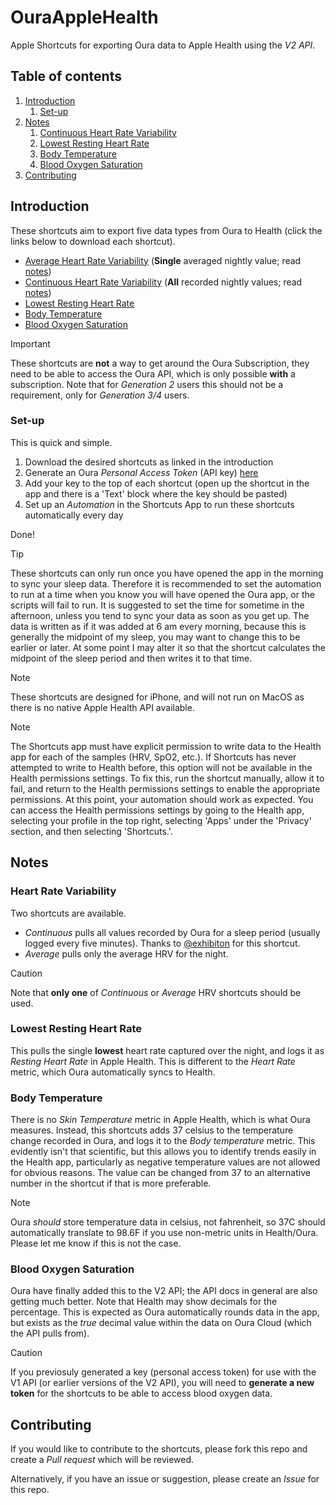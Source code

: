 # OuraAppleHealth

Apple Shortcuts for exporting Oura data to Apple Health using the _V2 API_.

## Table of contents

1. [Introduction](#introduction)
   1. [Set-up](#set-up)
2. [Notes](#notes)
   1. [Continuous Heart Rate Variability](#hrv)
   2. [Lowest Resting Heart Rate](#rhr)
   3. [Body Temperature](#temp)
   4. [Blood Oxygen Saturation](#spo2)
3. [Contributing](#contributing)

## Introduction <a name="introduction"></a>

These shortcuts aim to export five data types from Oura to Health (click the links below to download each shortcut).

- [Average Heart Rate Variability](https://www.icloud.com/shortcuts/1b1023a29d514d25bbfdcb7e40f63531) (__Single__ averaged nightly value; read [notes](#hrv))
- [Continuous Heart Rate Variability](https://www.icloud.com/shortcuts/66849a9e5b584ce1ad48912266f8136f) (__All__ recorded nightly values; read [notes](#hrv))
- [Lowest Resting Heart Rate](https://www.icloud.com/shortcuts/53e063d2f99249cfb10aed02acb24ec8)
- [Body Temperature](https://www.icloud.com/shortcuts/53e6629a3ae6442d8e3d31b472c2d6c2)
- [Blood Oxygen Saturation](https://www.icloud.com/shortcuts/550e3e9a53df46c6a3c2c9f2baaefd0b)

> [!IMPORTANT]
> These shortcuts are **not** a way to get around the Oura Subscription, they need to be able to access the Oura API, which is only possible **with** a subscription. Note that for _Generation 2_ users this should not be a requirement, only for _Generation 3/4_ users.

### Set-up <a name="set-up"></a>

This is quick and simple.

1. Download the desired shortcuts as linked in the introduction
2. Generate an Oura _Personal Access Token_ (API key) [here](https://cloud.ouraring.com/personal-access-tokens)
3. Add your key to the top of each shortcut (open up the shortcut in the app and there is a 'Text' block where the key should be pasted)
4. Set up an _Automation_ in the Shortcuts App to run these shortcuts automatically every day

Done!

> [!TIP]
> These shortcuts can only run once you have opened the app in the morning to sync your sleep data. Therefore it is recommended to set the automation to run at a time when you know you will have opened the Oura app, or the scripts will fail to run. It is suggested to set the time for sometime in the afternoon, unless you tend to sync your data as soon as you get up. The data is written as if it was added at 6 am every morning, because this is generally the midpoint of my sleep, you may want to change this to be earlier or later. At some point I may alter it so that the shortcut calculates the midpoint of the sleep period and then writes it to that time.

> [!NOTE]
> These shortcuts are designed for iPhone, and will not run on MacOS as there is no native Apple Health API available.

> [!NOTE]
> The Shortcuts app must have explicit permission to write data to the Health app for each of the samples (HRV, SpO2, etc.). If Shortcuts has never attempted to write to Health before, this option will not be available in the Health permissions settings. To fix this, run the shortcut manually, allow it to fail, and return to the Health permissions settings to enable the appropriate permissions. At this point, your automation should work as expected. You can access the Health permissions settings by going to the Health app, selecting your profile in the top right, selecting 'Apps' under the 'Privacy' section, and then selecting 'Shortcuts.'.

## Notes <a name="notes"></a>

### Heart Rate Variability <a name="hrv"></a>

Two shortcuts are available.
- _Continuous_ pulls all values recorded by Oura for a sleep period (usually logged every five minutes). Thanks to [@exhibiton](https://github.com/exhibiton) for this shortcut.
- _Average_ pulls only the average HRV for the night.

> [!CAUTION]
> Note that __only one__ of _Continuous_ or _Average_ HRV shortcuts should be used.

### Lowest Resting Heart Rate <a name="rhr"></a>

This pulls the single **lowest** heart rate captured over the night, and logs it as _Resting Heart Rate_ in Apple Health. This is different to the _Heart Rate_ metric, which Oura automatically syncs to Health.

### Body Temperature <a name="temp"></a>

There is no _Skin Temperature_ metric in Apple Health, which is what Oura measures. Instead, this shortcuts adds 37 celsius to the temperature change recorded in Oura, and logs it to the _Body temperature_ metric. This evidently isn't that scientific, but this allows you to identify trends easily in the Health app, particularly as negative temperature values are not allowed for obvious reasons. The value can be changed from 37 to an alternative number in the shortcut if that is more preferable.

> [!NOTE]
> Oura _should_ store temperature data in celsius, not fahrenheit, so 37C should automatically translate to 98.6F if you use non-metric units in Health/Oura. Please let me know if this is not the case.

### Blood Oxygen Saturation <a name="spo2"></a>

Oura have finally added this to the V2 API; the API docs in general are also getting much better. Note that Health may show decimals for the percentage. This is expected as Oura automatically rounds data in the app, but exists as the _true_ decimal value within the data on Oura Cloud (which the API pulls from).

> [!CAUTION]
> If you previosuly generated a key (personal access token) for use with the V1 API (or earlier versions of the V2 API), you will need to **generate a new token** for the shortcuts to be able to access blood oxygen data.

## Contributing <a name="contributing"></a>

If you would like to contribute to the shortcuts, please fork this repo and create a _Pull request_ which will be reviewed.

Alternatively, if you have an issue or suggestion, please create an _Issue_ for this repo.
